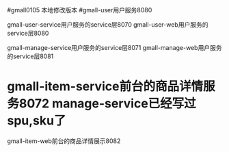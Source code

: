 #gmall0105 本地修改版本
#gmall-user用户服务8080

gmall-user-service用户服务的service层8070
gmall-user-web用户服务的service层8080

gmall-manage-service用户服务的service层8071
gmall-manage-web用户服务的service层8081

# gmall-item-service前台的商品详情服务8072 manage-service已经写过spu,sku了
gmall-item-web前台的商品详情展示8082